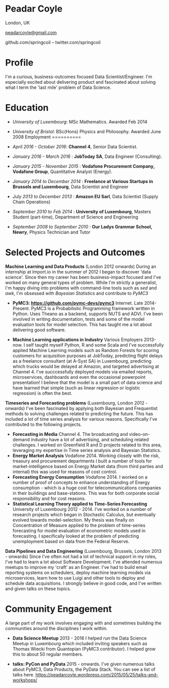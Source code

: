 Peadar Coyle
================
London, UK

peadarcoyle@gmail.com

github.com/springcoil – twitter.com/springcoil

Profile
=======
I'm a curious, business-outcomes focused Data Scientist/Engineer. 
I'm especially excited about delivering 
product and fascinated about solving what I term the 'last mile' problem
of Data Science. 

Education
=========

-  *University of Luxembourg*: MSc Mathematics. Awarded Feb 2014

- *University of Bristol*: BSc(Hons) Physics and Philosophy. Awarded June 2008
Employment
==========

-   *April 2016 - October 2016*: **Channel 4**, Senior Data Scientist.

-   *January 2016 - March 2016* : **JobToday SA**, Data Engineer (Consulting).

-   *January 2015 - November 2015* : **Vodafone Procurement Company, Vodafone Group**, Quantitative Analyst (Energy).

-   *January 2014 to December 2014* : **Freelance at Various Startups in Brussels and Luxembourg**, Data Scientist and Engineer

-   *July 2013 to December 2013* : **Amazon EU Sarl**, Data Scientist (Supply Chain Operations)

-   *September 2010 to Feb 2014* : **University of Luxembourg**,
    Masters Student (part-time), Department of Science and Engineering

-   *September 2008 to September 2010* : **Our Ladys Grammar School, Newry**, Physics Technician and Tutor
    

Selected Projects and Outcomes
==============================

**Machine Learning and Data Products** (London 2012 onwards)
During an internship at Import.io in the summer of 2012 I began to discover 'data science'.
Since then my career has been business-impact focused and I've worked on many general types of problem.
While I'm strictly a generalist, I'm happy diving into problems with command-line tools such as *sed* and *awk*,
I'm obsessed with *Bayesian Statistics* and contribute to *PyMC3* 

-   **PyMC3: https://github.com/pymc-devs/pymc3** Internet.
    Late 2014-Present. PyMC3 is a Probabilistic Programming framework written in Python. 
    Uses Theano as a backend, supports NUTS and ADVI. I've been involved in writing documentation, tests
    and some of the model evaluation tools for model selection. This has taught me a lot about delivering 
    good software. 

-   **Machine Learning applications in Industry** Various Employers 
    2013-now. I self taught myself Python, R and some Scala and I've successfully applied Machine Learning models
    such as Random Forests for scoring customers for acquisition purposes at JobToday, predicting flight delays as 
    a freelance consultant (at A-Syst SA) in Luxembourg, predicting which trucks would be delayed at Amazon, 
    and targeted advertising at Channel 4. I've succcessfully deployed models via emailed reports, microservices, 
    dashboards and even the occasional powerpoint presentation! I believe that the model is a small part of data
    science and have learned that simple (such as linear regression or logistic regression) is often the best. 


**Timeseries and Forecasting problems** (Luxembourg, London 2012 - onwards) 
I've been fascinated by applying both Bayesian and Frequentist methods to solving challenges related to predicting the future.
This has included a lot of time series analysis for various reasons. Specifically I've contributed to the following projects.

- **Forecasting in Media** Channel 4. The broadcasting and video-on-demand industry have a lot of advertising,
and scheduling related challenges. I worked on Greenfield R and D projects related to this area, leveraging my expertise
in Time series analysis and Bayesian Statistics. 
-  **Energy Market Analysis** Vodafone 2014. Working closely with the risk, treasury and procurement departments
I built a number of tools for market-intelligence based on Energy Market data (from third parties and internal)
this was used for reasons of cost control. 
-  **Forecasting Energy Consumption** Vodafone 2014. I worked on a number of proof of concepts to enhance understanding of 
Energy consumption - which is a huge cost for telecommunications companies in their buildings and base-stations. This was 
for both corporate social responsibility and for cost reasons.  
- **Statistical Learning Theory applied to Time-Series Forecasting** University of Luxembourg 2012 - 2014. 
I've worked on a number of research projects which began in Stochastic Calculus, but eventually evolved towards model-selection. 
My thesis was finally on Concentration of Measure applied to the problem of time-series forecasting for model evaluation of
econometric models used in forecasting. I specifically looked at the problem of predicting unemployment based on data from the 
Federal Reserve. 

**Data Pipelines and Data Engineering** (Luxembourg, Brussels, London 2013 - onwards)
Since I've often not had a lot of technical support in my roles, I've had to learn a lot about Software
Development. I've attended numerous meetups to improve my 'craft' as an Engineer. I've had to build 
email reporting systems on schedulers, deploy machine learning models via microservices, learn how to use
Luigi and other tools to deploy and schedule data acquisitions. I strongly believe in good code,
and I've written and given talks on these topics. 


Community Engagement
====================

A large part of my work involves engaging with and sometimes building
the communities around the disciplines I work within.

-   <span>**Data Science Meetup** </span> 2013 - 2016
    I helped run the Data Science Meetup in Luxembourg which included inviting speakers
    such as Thomas Wiecki from Quantopian (PyMC3 contributor). I helped grow this to about 50 
    regular members. 

-   <span>**talks: PyCon and PyData**</span> 2015 - onwards. 
    I've given numerous talks about PyMC3, Data Products, the PyData Stack.
    You can see a list of talks here.
    https://peadarcoyle.wordpress.com/2015/05/25/talks-and-workshops/ 
